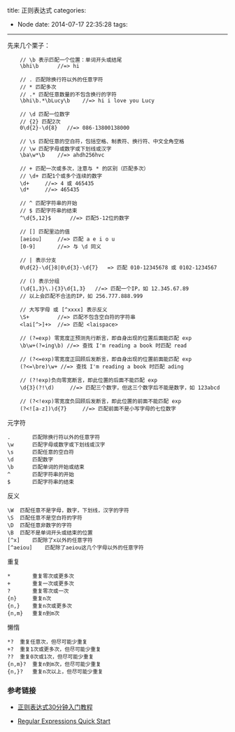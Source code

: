 title: 正则表达式
categories:
  - Node
date: 2014-07-17 22:35:28
tags:
---

先来几个栗子：
				
		// \b 表示匹配一个位置：单词开头或结尾
		\bhi\b		//=> hi

		// . 匹配除换行符以外的任意字符
		// * 匹配多次
		// .* 匹配任意数量的不包含换行的字符
		\bhi\b.*\bLucy\b	//=> hi i love you Lucy		
	
		// \d 匹配一位数字
		// {2} 匹配2次
		0\d{2}-\d{8}   //=> 086-13800138000
		
		// \s 匹配任意的空白符，包括空格、制表符、换行符、中文全角空格
		// \w 匹配字母或数字或下划线或汉字
		\ba\w*\b	//=> ahdh256hvc
		
		// + 匹配一次或多次，注意与 * 的区别（匹配多次）
		// \d+ 匹配1个或多个连续的数字
		\d+		//=> 4 或 465435
		\d*		//=> 465435
		
		// ^ 匹配字符串的开始
		// $ 匹配字符串的结束
		^\d{5,12}$ 		//=> 匹配5-12位的数字
		
		// [] 匹配里边的值
		[aeiou] 	//=> 匹配 a e i o u
		[0-9]		//=> 与 \d 同义
		
		// | 表示分支
		0\d{2}-\d{}8|0\d{3}-\d{7}	=> 匹配 010-12345678 或 0102-1234567
		
		// () 表示分组
		(\d{1,3}\.){3}\d{1,3}	//=> 匹配一个IP，如 12.345.67.89
		// 以上会匹配不合法的IP，如 256.777.888.999
		
		// 大写字母 或 [^xxxx] 表示反义
		\S+			//=> 匹配不包含空白符的字符串
		<lai[^>]+>	//=> 匹配 <laispace>
		
		// (?=exp) 零宽度正预测先行断言，即自身出现的位置后面能匹配 exp
		\b\w+(?=ing\b) //=> 查找 I'm reading a book 时匹配 read
		
		// (?<=exp)零宽度正回顾后发断言，即自身出现的位置前面能匹配 exp
		(?<=\bre)\w+ //=> 查找 I'm reading a book 时匹配 ading
		
		// (?!exp)负向零宽断言，即此位置的后面不能匹配 exp
		\d{3}(?!\d)		//=> 匹配三个数字，但这三个数字后不能是数字，如 123abcd
		
		// (?<!exp)零宽度负回顾后发断言，即此位置的前面不能匹配 exp
		(?<![a-z])\d{7}		//=> 匹配前面不是小写字母的七位数字

<!-- more -->		


元字符
	
	.		匹配除换行符以外的任意字符
	\w		匹配字母或数字或下划线或汉字
	\s		匹配任意的空白符
	\d		匹配数字
	\b		匹配单词的开始或结束
	^		匹配字符串的开始
	$		匹配字符串的结束

反义

	\W	匹配任意不是字母，数字，下划线，汉字的字符
	\S	匹配任意不是空白符的字符
	\D	匹配任意非数字的字符
	\B	匹配不是单词开头或结束的位置
	[^x]	匹配除了x以外的任意字符
	[^aeiou]	匹配除了aeiou这几个字母以外的任意字符	

重复	
	
	*		重复零次或更多次
	+		重复一次或更多次
	?		重复零次或一次
	{n}		重复n次
	{n,}	重复n次或更多次
	{n,m}	重复n到m次	

懒惰

	*?	重复任意次，但尽可能少重复
	+?	重复1次或更多次，但尽可能少重复
	??	重复0次或1次，但尽可能少重复
	{n,m}?	重复n到m次，但尽可能少重复
	{n,}?	重复n次以上，但尽可能少重复	

	
	
### 参考链接

- [正则表达式30分钟入门教程](http://deerchao.net/tutorials/regex/regex.htm#mission)

- [Regular Expressions Quick Start](http://www.regular-expressions.info/quickstart.html)		

		
		
